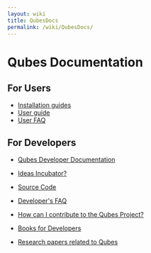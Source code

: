 ```yaml
---
layout: wiki
title: QubesDocs
permalink: /wiki/QubesDocs/
---
```


Qubes Documentation
===================

For Users
---------

-   [Installation guides](/wiki/QubesDownloads)
-   [User guide](/wiki/UserDoc)
-   [User FAQ](/wiki/UserFaq)

For Developers
--------------

-   [Qubes Developer Documentation](/wiki/SystemDoc)
-   [Ideas Incubator?](/wiki/IdeasIncubator)
-   [Source Code](/wiki/SourceCode)
-   [Developer's FAQ](/wiki/DevelFaq)

-   [How can I contribute to the Qubes Project?](/wiki/ContributingHowto)
-   [Books for Developers](/wiki/DevelBooks)
-   [Research papers related to Qubes](/wiki/QubesResearch)

